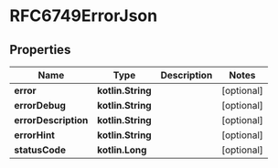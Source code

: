 
# RFC6749ErrorJson

## Properties
| Name | Type | Description | Notes |
| ------------ | ------------- | ------------- | ------------- |
| **error** | **kotlin.String** |  |  [optional] |
| **errorDebug** | **kotlin.String** |  |  [optional] |
| **errorDescription** | **kotlin.String** |  |  [optional] |
| **errorHint** | **kotlin.String** |  |  [optional] |
| **statusCode** | **kotlin.Long** |  |  [optional] |



